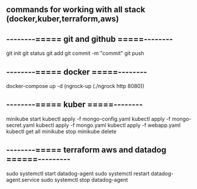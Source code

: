 ##  commands for working with all stack (docker,kuber,terraform,aws)

##  --------===== git and github =====--------
git init
git status
git add
git commit -m "commit"
git push
##  --------===== docker =====--------
docker-compose up -d
(ngrock-up (./ngrock http 8080))
##  --------===== kuber =====--------
minikube start
kubectl apply -f mongo-config.yaml
kubectl apply -f mongo-secret.yaml
kubectl apply -f mongo.yaml
kubectl apply -f webapp.yaml
kubectl get all
minikube stop
minikube delete
##  --------===== terraform aws and datadog ======---------
sudo systemctl start datadog-agent
sudo systemctl restart datadog-agent.service
sudo systemctl stop datadog-agent